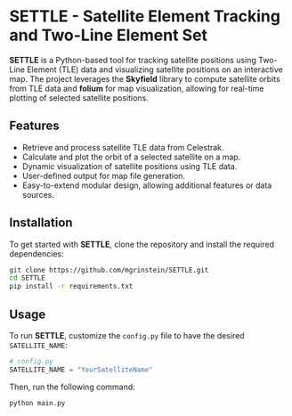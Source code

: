 # SETTLE - Satellite Element Tracking and Two-Line Element Set

**SETTLE** is a Python-based tool for tracking satellite positions using Two-Line Element (TLE) data and visualizing satellite positions on an interactive map. The project leverages the **Skyfield** library to compute satellite orbits from TLE data and **folium** for map visualization, allowing for real-time plotting of selected satellite positions.

## Features
- Retrieve and process satellite TLE data from Celestrak.
- Calculate and plot the orbit of a selected satellite on a map.
- Dynamic visualization of satellite positions using TLE data.
- User-defined output for map file generation.
- Easy-to-extend modular design, allowing additional features or data sources.

## Installation

To get started with **SETTLE**, clone the repository and install the required dependencies:

```bash
git clone https://github.com/mgrinstein/SETTLE.git
cd SETTLE
pip install -r requirements.txt
```
## Usage


To run **SETTLE**, customize the `config.py` file to have the desired `SATELLITE_NAME`:

```python
# config.py
SATELLITE_NAME = "YourSatelliteName"
```

Then, run the following command:
```bash
python main.py